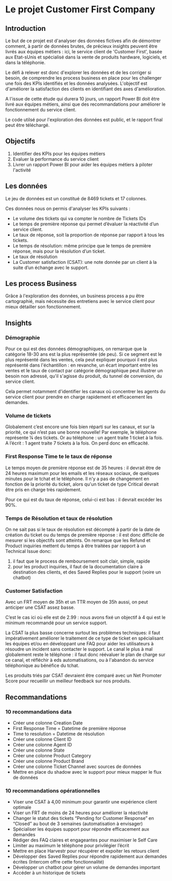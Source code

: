 # Le projet Customer First Company

## Introduction

Le but de ce projet est d'analyser des données fictives afin de démontrer comment, à partir de données brutes, de précieux insights peuvent être livrés aux équipes métiers : ici, le service client de 'Customer First', basée aux Etat-sUnis et spécialisé dans la vente de produits hardware, logiciels, et dans la téléphonie.

Le défi à relever est donc d'explorer les données et de les corriger si besoin, de comprendre les process business en place pour les challenger une fois des KPIs identifiés et les données analysées. 
L'objectif est d'améliorer la satisfaction des clients en identifiant des axes d'amélioration.

A l'issue de cette étude qui durera 10 jours, un rapport Power BI doit être livré aux équipes métiers, ainsi que des recommandations pour améliorer le fonctionnement du service client.

Le code utilsé pour l'exploration des données est public, et le rapport final peut être téléchargé.

## Objectifs

1) Identifier des KPIs pour les équipes métiers
2) Evaluer la performance du service client
3) Livrer un rapport Power BI pour aider les équipes métiers à piloter l'activité

## Les données

Le jeu de données est un constitué de 8469 tickets et 17 colonnes.

Ces données nous on permis d'analyser les KPIs suivants :
- Le volume des tickets qui va compter le nombre de Tickets IDs
- Le temps de première réponse qui permet d’évaluer la réactivité d’un service client.
- Le taux de réponse, soit la proportion de réponse par rapport à tous les tickets.
- Le temps de résolution: même principe que le temps de première réponse, mais pour la résolution d’un ticket.
- Le taux de résolution
- La Customer satisfaction (CSAT): une note donnée par un client à la suite d’un échange avec le support.

## Les process Business

Grâce à l'exploration des données, un business process a pu être cartographié, mais nécessite des entretiens avec le service client pour mieux détailler son fonctionnement.



## Insights

### Démographie

Pour ce qui est des données démographiques, on remarque que la catégorie 18-30 ans est la plus représentée (de peu). Si ce segment est le plus représenté dans les ventes, cela peut expliquer pourquoi il est plus représenté dans l'échantillon : en revanche, un écart important entre les ventes et le taux de contact par catégorie démographique peut illustrer un besoin non adressé, qu'il s'agisse du produit, du tunnel de conversion, du service client.

Cela permet notamment d'identifier les canaux où concentrer les agents du service client pour prendre en charge rapidement et efficacement les demandes.

### Volume de tickets

Globalement c’est encore une fois bien réparti sur les canaux, et sur la priorité, ce qui n’est pas une bonne nouvelle!
Par exemple, le téléphone représente ¼ des tickets. 
Or au téléphone :  un agent traite 1 ticket à la fois.
A l’écrit : 1 agent traite 7 tickets à la fois.
On perd donc en efficacité.

### First Response Time te le taux de réponse

Le temps moyen de première réponse est de 35 heures : il devrait être de 24 heures maximum pour les emails et les réseaux sociaux, de quelques minutes pour le tchat et le téléphone.
Il n'y a pas de changement en fonction de la priorité du ticket, alors qu'un ticket de type Critical devrait être pris en charge très rapidement.

Pour ce qui est du taux de réponse, celui-ci est bas : il devrait excéder les 90%.

### Temps de Résolution et taux de résolution

On ne sait pas si le taux de résolution est décompté à partir de la date de création du ticket ou  du temps de première réponse : il est donc difficile de mesurer si les objectifs sont atteints. 
On remarque que les Refund et Product inquiries mettent du temps à être traitées par rapport à un Technical Issue donc:
1) il faut que le process de remboursement soit clair, simple, rapide
2) pour les product inquiries, il faut de la documentation claire à destination des clients,  et des Saved Replies pour le support (voire un chatbot)

### Customer Satisfaction

Avec un FRT moyen de 35h et un TTR moyen de 35h aussi, on peut anticiper une CSAT assez basse.

C’est le cas ici où elle est de 2.99 : nous avons fixé un objectif à 4 qui est le minimum recommandé pour un service support.

La  CSAT la plus basse concerne surtout  les problèmes techniques: il faut impérativement améliorer le traitement de ce type de ticket en spécialisant les équipes et/ou en développant une FAQ  pour aider les utilisateurs à résoudre un incident sans contacter le support.
Le canal le plus à mal globalement reste le téléphone : il faut donc réévaluer le plan de charge sur ce canal, et réfléchir à eds automatisations, ou à l'abandon du service téléphonique au bénéfice du tchat.

Les produits triés par CSAT devraient être comparé avec un Net Promoter Score pour recueillir un meilleur feedback sur nos produits.

## Recommandations

### 10 recommandations data

- Créer une colonne Creation Date
- First Response Time = Datetime de première réponse
- Time to resolution = Datetime de résolution
- Créer une colonne Client ID
- Créer une colonne Agent ID
- Créer une colonne State 
- Créer une colonne Product Category
- Créer une colonne Product Brand
- Créer une colonne Ticket Channel avec sources de données
- Mettre en place du shadow avec le support pour mieux mapper le flux de données

### 10 recommandations opérationnelles

- Viser une CSAT à 4,00 minimum pour garantir une expérience client optimale
- Viser un FRT de moins de 24 heures pour améliorer la réactivité
- Changer le statut des tickets “Pending for Customer Response” en “Closed” au bout de 3 semaines (automatisation à envisager)
- Spécialiser les équipes support pour répondre  efficacement aux demandes
- Rédiger des FAQ claires et engageantes pour maximiser le Self Care
- Limiter au maximum le téléphone pour privilégier l’écrit
- Mettre en place Harvestr pour récupérer et expoiter les retours client
- Développer des Saved Replies pour répondre rapidement aux demandes écrites (Intercom offre cette fonctionnalité)
- Développer un chatbot pour gérer un volume de demandes important
- Accéder à un historique de tickets




